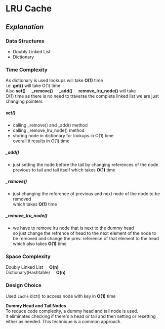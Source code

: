 # LRU Cache    
  
## *Explanation*      
### Data Structures    
  
 - Doubly Linked List  
 - Dictionary  

### Time Complexity 
  
As dictionary is used lookups will take **O(1)** time  
i.e. **get()** will take O(1) time  
Also **set()** &nbsp; &nbsp; **_remove()** &nbsp; &nbsp; **_add()** &nbsp; &nbsp; **remove_lru_node()** will take  
O(1) time as there is no need to traverse the complete linked list we are just changing pointers  
##### set()  
 - calling _remove() and _add() method 
 - calling _remove_lru_node() method  
 - storing node in dictionary for lookups in O(1) time   
   overall it results in O(1) time  

##### _add()  
- just setting the node before the tail by changing references of the node previous to tail and tail itself
  which takes **O(1)** time  
  
##### _remove()  
- just changing the reference of previous and next node of the node to be removed  
which takes **O(1)** time  
  
##### _remove_lru_node()  
- we have to remove lru node that is next to the dummy head  
so just change the refrence of head to the next element of the node to be removed and change the prev.   reference of that element to the head  
which also takes **O(1)** time 
  
  

### Space Complexity  
Doubly Linked List &nbsp; &nbsp; **O(n)**  
Dictionary(Hashtable) &nbsp; &nbsp; **O(n)**  
  

### Design Choice  
Used `cache` dict() to access node with key in **O(1)** time  
  
**Dummy Head and Tail Nodes**  
To reduce code complexity, a dummy head and tail node is used.  
It eliminates checking if there's a head or tail and then setting or resetting either as needed.  This technique is a common   approach.  
  


